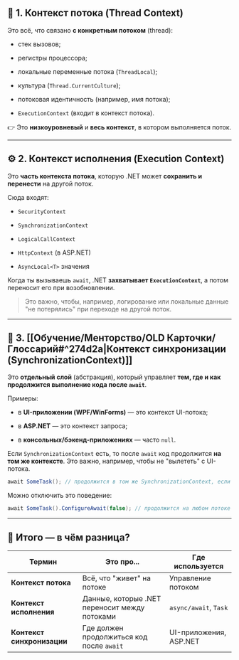 ## 🧠 1. Контекст потока (Thread Context)

Это всё, что связано **с конкретным потоком** (thread):

- стек вызовов;
    
- регистры процессора;
    
- локальные переменные потока (`ThreadLocal`);
    
- культура (`Thread.CurrentCulture`);
    
- потоковая идентичность (например, имя потока);
    
- `ExecutionContext` (входит в контекст потока).
    

👉 Это **низкоуровневый** и **весь контекст**, в котором выполняется поток.

---

## ⚙️ 2. Контекст исполнения (Execution Context)

Это **часть контекста потока**, которую .NET может **сохранить и перенести** на другой поток.

Сюда входят:

- `SecurityContext`
    
- `SynchronizationContext`
    
- `LogicalCallContext`
    
- `HttpContext` (в ASP.NET)
    
- `AsyncLocal<T>` значения
    

Когда ты вызываешь `await`, .NET **захватывает `ExecutionContext`**, а потом переносит его при возобновлении.

> Это важно, чтобы, например, логирование или локальные данные "не потерялись" при переходе на другой поток.

---

## 🔄 3. [[Обучение/Менторство/OLD Карточки/Глоссарий#^274d2a|Контекст синхронизации (SynchronizationContext)]]

Это **отдельный слой** (абстракция), который управляет **тем, где и как продолжится выполнение кода после `await`**.

Примеры:

- в **UI-приложении (WPF/WinForms)** — это контекст UI-потока;
    
- в **ASP.NET** — это контекст запроса;
    
- в **консольных/бэкенд-приложениях** — часто `null`.
    

Если `SynchronizationContext` есть, то после `await` код продолжится **на том же контексте**. Это важно, например, чтобы не "вылететь" с UI-потока.

```csharp
await SomeTask(); // продолжится в том же SynchronizationContext, если он есть
```

Можно отключить это поведение:

```csharp
await SomeTask().ConfigureAwait(false); // продолжится на любом потоке
```

---

## 🧩 Итого — в чём разница?

|Термин|Это про...|Где используется|
|---|---|---|
|**Контекст потока**|Всё, что "живет" на потоке|Управление потоком|
|**Контекст исполнения**|Данные, которые .NET переносит между потоками|`async/await`, `Task`|
|**Контекст синхронизации**|Где должен продолжиться код после `await`|UI-приложения, ASP.NET|
